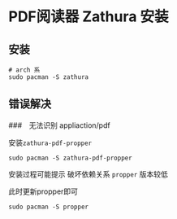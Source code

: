 # PDF阅读器 Zathura 安装

## 安装

```shell
# arch 系
sudo pacman -S zathura
```

## 错误解决

###　无法识别 appliaction/pdf

安装`zathura-pdf-propper`

```shell
sudo pacman -S zathura-pdf-propper
```

安装过程可能提示 破坏依赖关系 `propper` 版本较低

此时更新propper即可

```shell
sudo pacman -S propper
```





